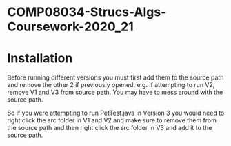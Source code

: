 # COMP08034-Strucs-Algs-Coursework-2020_21
# Installation 

Before running different versions you must first add them to the source path and remove the other 2 if previously opened.
e.g. if attempting to run V2, remove V1 and V3 from source path.
You may have to mess around with the source path.

So if you were attempting to run PetTest.java in Version 3 you would need to right click the src folder in V1 and V2 and make sure to remove them from the source path and then right click the src folder in V3 and add it to the source path.